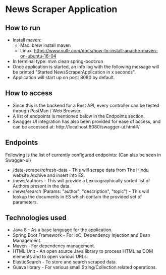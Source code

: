 # News Scraper Application

## How to run
- Install maven:
    * Mac: brew install maven
    * Linux: https://www.vultr.com/docs/how-to-install-apache-maven-on-ubuntu-16-04
- In terminal type: mvn clean spring-boot:run
- Once application is started, an info log with the following message will be printed "Started NewsScraperApplication in x seconds".
- Application will start up on port: 8080 by default.

## How to access
- Since this is the backend for a Rest API, every controller can be tested through PostMan / Web Browser.
- A list of endpoints is mentioned below in the Endpoints section.
- Swagger UI integration has also been provided for ease of access, and can be accessed at: http://localhost:8080/swagger-ui.html#/

## Endpoints
Following is the list of currently configured endpoints: (Can also be seen in Swagger-ui)
- /data-scrape/refresh-data - This will scrape data from The Hindu website Archive and insert into ES.
- /news/authors - This will provide a Lexicographically sorted list of Authors present in the data.
- /news/search (Params: "author", "description", "topic") - This will lookup the documents in ES which contain the provided set of parameters.

## Technologies used
- Java 8 - As a base language for the application.
- Spring Boot Framework - For IoC, Dependency Injection and Bean Management.
- Maven - For dependency management.
- HTML Unit - An open source Java library to process HTML as DOM elements and to open various URLs. 
- ElasticSearch - To store and search scraped data.
- Guava library - For various small String/Collection related operations.